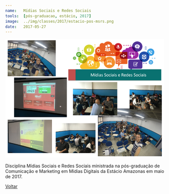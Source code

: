 ```yaml
---
name:  	Mídias Sociais e Redes Sociais
tools: 	[pós-graduacao, estácio, 2017]
image: 	../img/classes/2017/estacio-pos-msrs.png
date: 	2017-05-27
---
```


![](../img/classes/2017/estacio-pos-msrs.png)

Disciplina Mídias Sociais e Redes Sociais ministrada na pós-graduação de Comunicação e Marketing em Mídias Digitais da Estácio Amazonas em maio de 2017.

<p class="text-center">
	<a class="btn btn-outline-primary mt-1" href="{{ site.baseurl }}/classes/">Voltar</a>
</p>